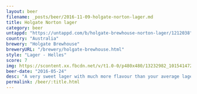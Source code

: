 ```yaml
---
layout: beer
filename: _posts/beer/2016-11-09-holgate-norton-lager.md
title: Holgate Norton lager
category: beer
untappd: "https://untappd.com/b/holgate-brewhouse-norton-lager/1212038"
country: "Australia"
brewery: "Holgate Brewhouse"
breweryURL: "/brewery/holgate-brewhouse.html"
style: "Lager - Helles"
score: 7
img: https://scontent.xx.fbcdn.net/v/t1.0-0/p480x480/13232982_10154147274688745_9124860390189621549_n.jpg?oh=8066e68066fc3c018187faf9ee0e890c&oe=5B4D6037
beer-date: "2016-05-24"
desc: "A very sweet lager with much more flavour than your average lager"
permalink: /beer/:title.html
---
```

